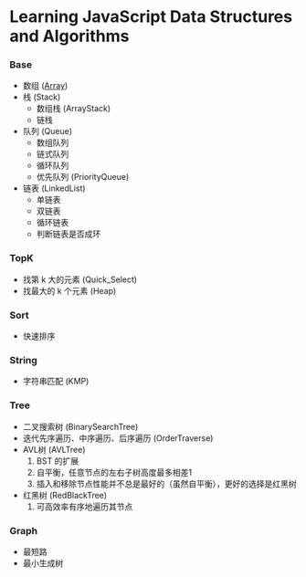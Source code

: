 Learning JavaScript Data Structures and Algorithms
====================================

### Base
- 数组 ([Array](http://www.jianshu.com/p/5abc1b6044bd))
- 栈 (Stack)
    - 数组栈 (ArrayStack)
    - 链栈
- 队列 (Queue)
    - 数组队列 
    - 链式队列 
    - 循环队列 
    - 优先队列 (PriorityQueue)
- 链表 (LinkedList)
    - 单链表
    - 双链表
    - 循环链表
    - 判断链表是否成环

### TopK       
- 找第 k 大的元素 (Quick_Select)
- 找最大的 k 个元素 (Heap)

### Sort
- 快速排序

### String
- 字符串匹配 (KMP)

### Tree
- 二叉搜索树 (BinarySearchTree)
- 迭代先序遍历、中序遍历、后序遍历 (OrderTraverse)
- AVL树 (AVLTree)
    1. BST 的扩展
    1. 自平衡，任意节点的左右子树高度最多相差1
    2. 插入和移除节点性能并不总是最好的（虽然自平衡），更好的选择是红黑树
- 红黑树 (RedBlackTree)
    1. 可高效率有序地遍历其节点

### Graph
- 最短路
- 最小生成树